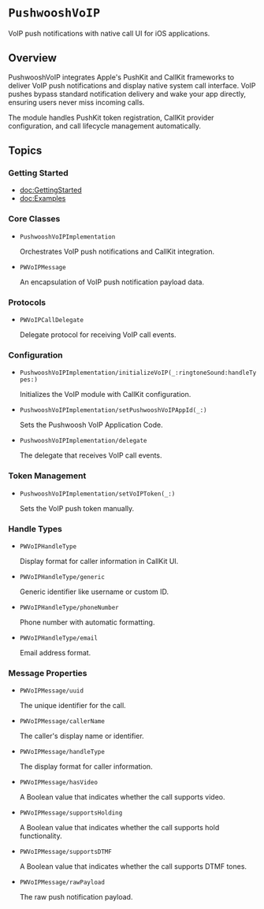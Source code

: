 # ``PushwooshVoIP``

VoIP push notifications with native call UI for iOS applications.

## Overview

PushwooshVoIP integrates Apple's PushKit and CallKit frameworks to deliver VoIP push notifications and display native system call interface. VoIP pushes bypass standard notification delivery and wake your app directly, ensuring users never miss incoming calls.

The module handles PushKit token registration, CallKit provider configuration, and call lifecycle management automatically.

## Topics

### Getting Started

- <doc:GettingStarted>
- <doc:Examples>

### Core Classes

- ``PushwooshVoIPImplementation``

  Orchestrates VoIP push notifications and CallKit integration.

- ``PWVoIPMessage``

  An encapsulation of VoIP push notification payload data.

### Protocols

- ``PWVoIPCallDelegate``

  Delegate protocol for receiving VoIP call events.

### Configuration

- ``PushwooshVoIPImplementation/initializeVoIP(_:ringtoneSound:handleTypes:)``

  Initializes the VoIP module with CallKit configuration.

- ``PushwooshVoIPImplementation/setPushwooshVoIPAppId(_:)``

  Sets the Pushwoosh VoIP Application Code.

- ``PushwooshVoIPImplementation/delegate``

  The delegate that receives VoIP call events.

### Token Management

- ``PushwooshVoIPImplementation/setVoIPToken(_:)``

  Sets the VoIP push token manually.

### Handle Types

- ``PWVoIPHandleType``

  Display format for caller information in CallKit UI.

- ``PWVoIPHandleType/generic``

  Generic identifier like username or custom ID.

- ``PWVoIPHandleType/phoneNumber``

  Phone number with automatic formatting.

- ``PWVoIPHandleType/email``

  Email address format.

### Message Properties

- ``PWVoIPMessage/uuid``

  The unique identifier for the call.

- ``PWVoIPMessage/callerName``

  The caller's display name or identifier.

- ``PWVoIPMessage/handleType``

  The display format for caller information.

- ``PWVoIPMessage/hasVideo``

  A Boolean value that indicates whether the call supports video.

- ``PWVoIPMessage/supportsHolding``

  A Boolean value that indicates whether the call supports hold functionality.

- ``PWVoIPMessage/supportsDTMF``

  A Boolean value that indicates whether the call supports DTMF tones.

- ``PWVoIPMessage/rawPayload``

  The raw push notification payload.
